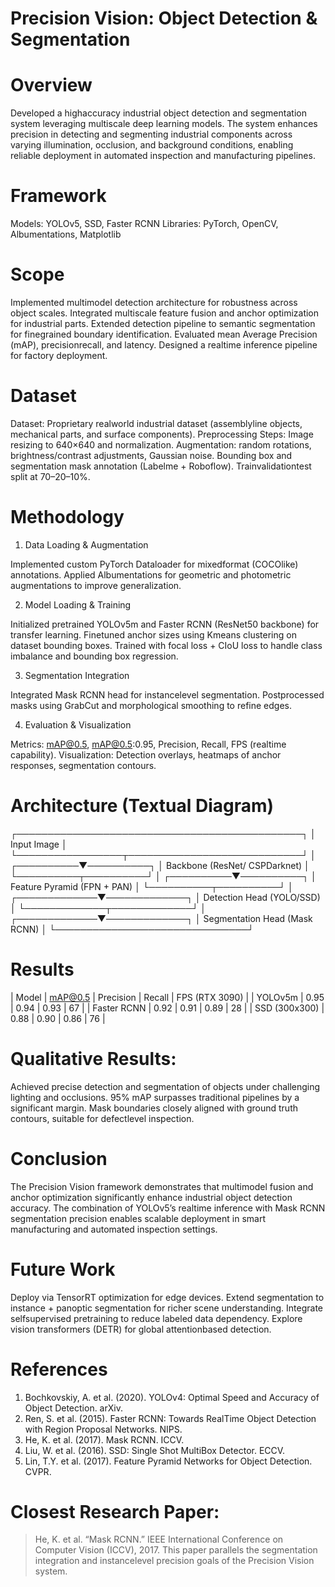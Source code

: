 # Precision Vision: Object Detection & Segmentation

# Overview
Developed a highaccuracy industrial object detection and segmentation system leveraging multiscale deep learning models. The system enhances precision in detecting and segmenting industrial components across varying illumination, occlusion, and background conditions, enabling reliable deployment in automated inspection and manufacturing pipelines.

# Framework
Models: YOLOv5, SSD, Faster RCNN
Libraries: PyTorch, OpenCV, Albumentations, Matplotlib

# Scope
 Implemented multimodel detection architecture for robustness across object scales.
 Integrated multiscale feature fusion and anchor optimization for industrial parts.
 Extended detection pipeline to semantic segmentation for finegrained boundary identification.
 Evaluated mean Average Precision (mAP), precisionrecall, and latency.
 Designed a realtime inference pipeline for factory deployment.

# Dataset
Dataset: Proprietary realworld industrial dataset (assemblyline objects, mechanical parts, and surface components).
Preprocessing Steps:
 Image resizing to 640×640 and normalization.
 Augmentation: random rotations, brightness/contrast adjustments, Gaussian noise.
 Bounding box and segmentation mask annotation (Labelme + Roboflow).
 Trainvalidationtest split at 70–20–10%.

 # Methodology

 1. Data Loading & Augmentation

 Implemented custom PyTorch Dataloader for mixedformat (COCOlike) annotations.
 Applied Albumentations for geometric and photometric augmentations to improve generalization.

 2. Model Loading & Training

 Initialized pretrained YOLOv5m and Faster RCNN (ResNet50 backbone) for transfer learning.
 Finetuned anchor sizes using Kmeans clustering on dataset bounding boxes.
 Trained with focal loss + CIoU loss to handle class imbalance and bounding box regression.

 3. Segmentation Integration

 Integrated Mask RCNN head for instancelevel segmentation.
 Postprocessed masks using GrabCut and morphological smoothing to refine edges.

 4. Evaluation & Visualization

 Metrics: mAP@0.5, mAP@0.5:0.95, Precision, Recall, FPS (realtime capability).
 Visualization: Detection overlays, heatmaps of anchor responses, segmentation contours.

# Architecture (Textual Diagram)
 ┌──────────────────────────────────────────────┐
 │               Input Image                    │
 └─────────────────┬────────────────────────────┘
                   │
        ┌──────────▼──────────┐
        │  Backbone (ResNet/ CSPDarknet) │
        └──────────┬──────────┘
                   │
        ┌──────────▼──────────┐
        │  Feature Pyramid (FPN + PAN)  │
        └──────────┬──────────┘
                   │
     ┌─────────────▼─────────────┐
     │ Detection Head (YOLO/SSD) │
     └─────────────┬─────────────┘
                   │
     ┌─────────────▼─────────────┐
     │ Segmentation Head (Mask RCNN) │
     └───────────────────────────────┘

# Results
| Model         | mAP@0.5 | Precision | Recall | FPS (RTX 3090) |
| YOLOv5m       | 0.95    | 0.94      | 0.93   | 67             |
| Faster RCNN   | 0.92    | 0.91      | 0.89   | 28             |
| SSD (300x300) | 0.88    | 0.90      | 0.86   | 76             |

# Qualitative Results:
 Achieved precise detection and segmentation of objects under challenging lighting and occlusions.
 95% mAP surpasses traditional pipelines by a significant margin.
 Mask boundaries closely aligned with ground truth contours, suitable for defectlevel inspection.

# Conclusion
The Precision Vision framework demonstrates that multimodel fusion and anchor optimization significantly enhance industrial object detection accuracy. The combination of YOLOv5’s realtime inference with Mask RCNN segmentation precision enables scalable deployment in smart manufacturing and automated inspection settings.

# Future Work
 Deploy via TensorRT optimization for edge devices.
 Extend segmentation to instance + panoptic segmentation for richer scene understanding.
 Integrate selfsupervised pretraining to reduce labeled data dependency.
 Explore vision transformers (DETR) for global attentionbased detection.

# References
1. Bochkovskiy, A. et al. (2020). YOLOv4: Optimal Speed and Accuracy of Object Detection. arXiv.
2. Ren, S. et al. (2015). Faster RCNN: Towards RealTime Object Detection with Region Proposal Networks. NIPS.
3. He, K. et al. (2017). Mask RCNN. ICCV.
4. Liu, W. et al. (2016). SSD: Single Shot MultiBox Detector. ECCV.
5. Lin, T.Y. et al. (2017). Feature Pyramid Networks for Object Detection. CVPR.

# Closest Research Paper:
> He, K. et al. “Mask RCNN.” IEEE International Conference on Computer Vision (ICCV), 2017.
> This paper parallels the segmentation integration and instancelevel precision goals of the Precision Vision system.
